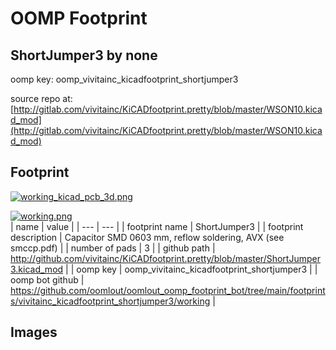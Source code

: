 # OOMP Footprint  
## ShortJumper3  by none  
  
oomp key: oomp_vivitainc_kicadfootprint_shortjumper3  
  
source repo at: [http://gitlab.com/vivitainc/KiCADfootprint.pretty/blob/master/WSON10.kicad_mod](http://gitlab.com/vivitainc/KiCADfootprint.pretty/blob/master/WSON10.kicad_mod)  
## Footprint  
  
[![working_kicad_pcb_3d.png](working_kicad_pcb_3d_600.png)](working_kicad_pcb_3d.png)  
  
[![working.png](working_600.png)](working.png)  
| name | value | 
| --- | --- | 
| footprint name | ShortJumper3 | 
| footprint description | Capacitor SMD 0603 mm, reflow soldering, AVX (see smccp.pdf) | 
| number of pads | 3 | 
| github path | http://github.com/vivitainc/KiCADfootprint.pretty/blob/master/ShortJumper3.kicad_mod | 
| oomp key | oomp_vivitainc_kicadfootprint_shortjumper3 | 
| oomp bot github | https://github.com/oomlout/oomlout_oomp_footprint_bot/tree/main/footprints/vivitainc_kicadfootprint_shortjumper3/working | 
## Images  
